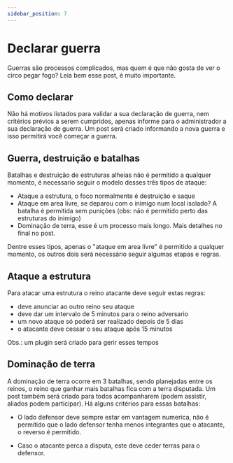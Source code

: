 ```yaml
---
sidebar_position: 7
---
```


# Declarar guerra

Guerras são processos complicados, mas quem é que não gosta de ver o circo pegar fogo?
Leia bem esse post, é muito importante.

## Como declarar

Não há motivos listados para validar a sua declaração de guerra, nem critérios prévios
a serem cumpridos, apenas informe para o administrador a sua declaração de guerra.
Um post será criado informando a nova guerra e isso permitirá você começar a guerra.

## Guerra, destruição e batalhas

Batalhas e destruição de estruturas alheias não é permitido a qualquer momento, é necessario
seguir o modelo desses três tipos de ataque:

- Ataque a estrutura, o foco normalmente é destruição e saque
- Ataque em area livre, se deparou com o inimigo num local isolado? A batalha é permitida sem punições
  (obs: não é permitido perto das estruturas do inimigo)
- Dominação de terra, esse é um processo mais longo. Mais detalhes no final no post.

Dentre esses tipos, apenas o "ataque em area livre" é permitido a qualquer momento, os outros dois
será necessário seguir algumas etapas e regras.

## Ataque a estrutura

Para atacar uma estrutura o reino atacante deve seguir estas regras:

- deve anunciar ao outro reino seu ataque
- deve dar um intervalo de 5 minutos para o reino adversario
- um novo ataque só poderá ser realizado depois de 5 dias
- o atacante deve cessar o seu ataque após 15 minutos

Obs.: um plugin será criado para gerir esses tempos

## Dominação de terra

A dominação de terra ocorre em 3 batalhas, sendo planejadas entre
os reinos, o reino que ganhar mais batalhas fica com a terra disputada.
Um post também será criado para todos acompanharem (podem assistir, aliados podem participar).
Há alguns critérios para essas batalhas:

- O lado defensor deve sempre estar em vantagem numerica, não é permitido que o lado defensor tenha menos
  integrantes que o atacante, o reverso é permitido.

- Caso o atacante perca a disputa, este deve ceder terras para o defensor.

